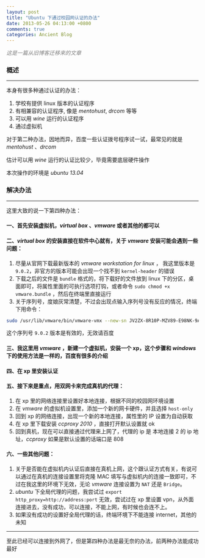 ```yaml
---
layout: post
title: "Ubuntu 下通过校园网认证的办法"
date: 2013-05-26 04:13:00 +0800
comments: true
categories: Ancient Blog
---
```


_<font color = "gray">这是一篇从旧博客迁移来的文章</font>_

<!-- more -->

### 概述

---

本身有很多种通过认证的办法：

1. 学校有提供 linux 版本的认证程序
2. 有相兼容的认证程序, 像是 _mentohust_, _drcom_ 等等
3. 可以用 _wine_ 运行的认证程序
4. 通过虚拟机

对于第二种办法，因地而异，百度一些认证拨号程序试一试，最常见的就是 _mentohust_ 、_drcom_

估计可以用 _wine_ 运行的认证比较少，毕竟需要底层硬件操作

本次操作的环境是 _ubuntu 13.04_

### 解决办法

---

这里大致的说一下第四种办法：

#### 一、首先安装虚拟机，_virtual box_ 、_vmware_ 或者其他的都可以

#### 二、_virtual box_ 的安装直接在软件中心就有，关于 _vmware_ 安装可能会遇到一些问题：

1. 尽量从官网下载最新版本的 _vmware workstation for linux_ ， 我这里版本是`9.0.2`，非官方的版本可能会出现一个找不到 `kernel-header` 的错误
2. 下载之后的文件是 `bundle` 格式的，将下载好的文件放到 linux 下的分区，桌面即可，将属性里面的可执行选项打钩，或者命令 `sudo chmod +x vmware.bundle` ，然后在终端里直接运行
3. 关于序列号，度娘灰常清楚，不过会出现点输入序列号没有反应的情况，终端下用命令：

```bash
sudo /usr/lib/vmware/bin/vmware-vmx --new-sn JV2ZX-8R10P-MZV89-E98NK-9A8LM
```

这个序列号 `9.0.2` 版本是有效的，无效请百度

#### 三、我这里用 _vmware_ ，新建一个虚拟机，安装一个 xp，这个步骤和 _windows_ 下的使用方法是一样的，百度有很多的介绍

#### 四、在 xp 里安装认证

#### 五、接下来是重点，用双网卡来完成真机的代理：

1. 在 xp 里的网络连接里设置好本地连接，根据不同的校园网环境设置
2. 在 _vmware_ 的虚拟机设置里，添加一个新的网卡硬件，并且选择 `host-only`
3. 回到 xp 的网络连接，出现一个新的本地连接，属性里的 IP 设置为自动获取
4. 在 xp 里下载安装 _ccproxy 2010_ ，直接打开默认设置就 ok
5. 回到真机，现在可以直接通过代理来上网了，代理的 ip 是 本地连接 2 的 ip 地址，_ccproxy_ 如果是默认设置的话端口是 808

#### 六、一些其他问题：

1. 关于是否能在虚拟机内认证后直接在真机上网，这个跟认证方式有关，有说可以通过在真机的连接设置里将克隆 MAC 填写与虚拟机内的连接一致即可，不过在我这里的环境下无效，无论 _vmware_ 连接设置为 `NAT` 还是 `Bridge`。
2. _ubuntu_ 下全局代理的问题，我尝试过 `export http_proxy=http://address:port` 无效，尝试过在 xp 里设置 vpn，从外面连接进去，没有成功，可以连接，不能上网，有时候也会连不上。
3. 如果没有成功的设置好全局代理的话，终端环境下不能连接 internet，其他的未知

---

至此已经可以连接到外网了，但是第四种办法是最无奈的办法，前两种办法能成功最好
